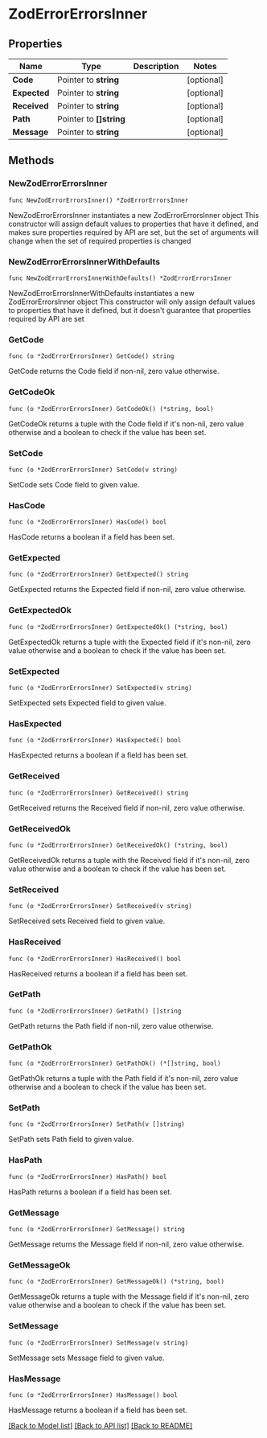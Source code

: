 # ZodErrorErrorsInner

## Properties

Name | Type | Description | Notes
------------ | ------------- | ------------- | -------------
**Code** | Pointer to **string** |  | [optional] 
**Expected** | Pointer to **string** |  | [optional] 
**Received** | Pointer to **string** |  | [optional] 
**Path** | Pointer to **[]string** |  | [optional] 
**Message** | Pointer to **string** |  | [optional] 

## Methods

### NewZodErrorErrorsInner

`func NewZodErrorErrorsInner() *ZodErrorErrorsInner`

NewZodErrorErrorsInner instantiates a new ZodErrorErrorsInner object
This constructor will assign default values to properties that have it defined,
and makes sure properties required by API are set, but the set of arguments
will change when the set of required properties is changed

### NewZodErrorErrorsInnerWithDefaults

`func NewZodErrorErrorsInnerWithDefaults() *ZodErrorErrorsInner`

NewZodErrorErrorsInnerWithDefaults instantiates a new ZodErrorErrorsInner object
This constructor will only assign default values to properties that have it defined,
but it doesn't guarantee that properties required by API are set

### GetCode

`func (o *ZodErrorErrorsInner) GetCode() string`

GetCode returns the Code field if non-nil, zero value otherwise.

### GetCodeOk

`func (o *ZodErrorErrorsInner) GetCodeOk() (*string, bool)`

GetCodeOk returns a tuple with the Code field if it's non-nil, zero value otherwise
and a boolean to check if the value has been set.

### SetCode

`func (o *ZodErrorErrorsInner) SetCode(v string)`

SetCode sets Code field to given value.

### HasCode

`func (o *ZodErrorErrorsInner) HasCode() bool`

HasCode returns a boolean if a field has been set.

### GetExpected

`func (o *ZodErrorErrorsInner) GetExpected() string`

GetExpected returns the Expected field if non-nil, zero value otherwise.

### GetExpectedOk

`func (o *ZodErrorErrorsInner) GetExpectedOk() (*string, bool)`

GetExpectedOk returns a tuple with the Expected field if it's non-nil, zero value otherwise
and a boolean to check if the value has been set.

### SetExpected

`func (o *ZodErrorErrorsInner) SetExpected(v string)`

SetExpected sets Expected field to given value.

### HasExpected

`func (o *ZodErrorErrorsInner) HasExpected() bool`

HasExpected returns a boolean if a field has been set.

### GetReceived

`func (o *ZodErrorErrorsInner) GetReceived() string`

GetReceived returns the Received field if non-nil, zero value otherwise.

### GetReceivedOk

`func (o *ZodErrorErrorsInner) GetReceivedOk() (*string, bool)`

GetReceivedOk returns a tuple with the Received field if it's non-nil, zero value otherwise
and a boolean to check if the value has been set.

### SetReceived

`func (o *ZodErrorErrorsInner) SetReceived(v string)`

SetReceived sets Received field to given value.

### HasReceived

`func (o *ZodErrorErrorsInner) HasReceived() bool`

HasReceived returns a boolean if a field has been set.

### GetPath

`func (o *ZodErrorErrorsInner) GetPath() []string`

GetPath returns the Path field if non-nil, zero value otherwise.

### GetPathOk

`func (o *ZodErrorErrorsInner) GetPathOk() (*[]string, bool)`

GetPathOk returns a tuple with the Path field if it's non-nil, zero value otherwise
and a boolean to check if the value has been set.

### SetPath

`func (o *ZodErrorErrorsInner) SetPath(v []string)`

SetPath sets Path field to given value.

### HasPath

`func (o *ZodErrorErrorsInner) HasPath() bool`

HasPath returns a boolean if a field has been set.

### GetMessage

`func (o *ZodErrorErrorsInner) GetMessage() string`

GetMessage returns the Message field if non-nil, zero value otherwise.

### GetMessageOk

`func (o *ZodErrorErrorsInner) GetMessageOk() (*string, bool)`

GetMessageOk returns a tuple with the Message field if it's non-nil, zero value otherwise
and a boolean to check if the value has been set.

### SetMessage

`func (o *ZodErrorErrorsInner) SetMessage(v string)`

SetMessage sets Message field to given value.

### HasMessage

`func (o *ZodErrorErrorsInner) HasMessage() bool`

HasMessage returns a boolean if a field has been set.


[[Back to Model list]](../README.md#documentation-for-models) [[Back to API list]](../README.md#documentation-for-api-endpoints) [[Back to README]](../README.md)


